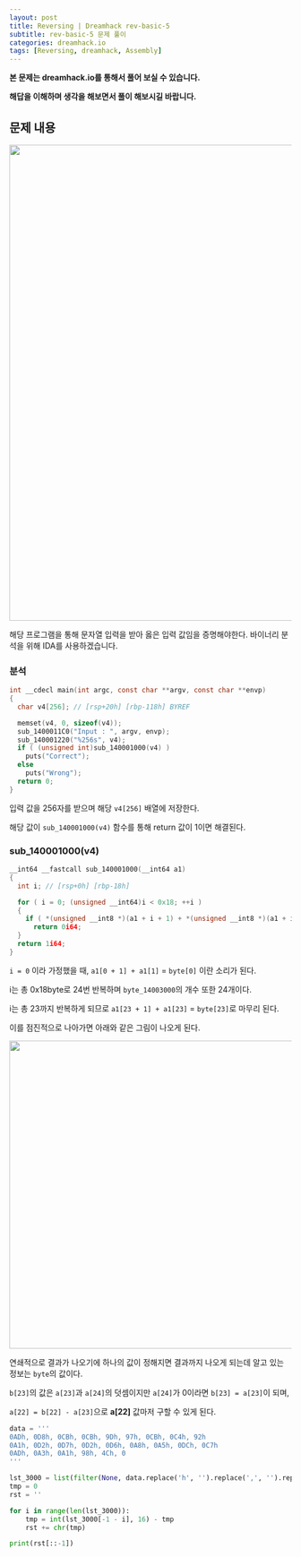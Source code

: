 ```yaml
---
layout: post
title: Reversing | Dreamhack rev-basic-5
subtitle: rev-basic-5 문제 풀이
categories: dreamhack.io
tags: [Reversing, dreamhack, Assembly]
---
```


**본 문제는 dreamhack.io를 통해서 풀어 보실 수 있습니다.**

**해답을 이해하며 생각을 해보면서 풀이 해보시길 바랍니다.**

## 문제 내용

<p align="center">
<img src ="https://github.com/peoplstar/peoplstar.github.io/assets/78135526/b06e7e45-fe12-48e5-99b9-1dd73f6b1a38" width = 850>
</p>

해당 프로그램을 통해 문자열 입력을 받아 옳은 입력 값임을 증명해야한다. 바이너리 분석을 위해 IDA를 사용하겠습니다.

### 분석

```C
int __cdecl main(int argc, const char **argv, const char **envp)
{
  char v4[256]; // [rsp+20h] [rbp-118h] BYREF

  memset(v4, 0, sizeof(v4));
  sub_1400011C0("Input : ", argv, envp);
  sub_140001220("%256s", v4);
  if ( (unsigned int)sub_140001000(v4) )
    puts("Correct");
  else
    puts("Wrong");
  return 0;
}
```

입력 값을 256자를 받으며 해당 `v4[256]` 배열에 저장한다.

해당 값이 `sub_140001000(v4)` 함수를 통해 return 값이 1이면 해결된다.

### sub_140001000(v4)

```C
__int64 __fastcall sub_140001000(__int64 a1)
{
  int i; // [rsp+0h] [rbp-18h]

  for ( i = 0; (unsigned __int64)i < 0x18; ++i )
  {
    if ( *(unsigned __int8 *)(a1 + i + 1) + *(unsigned __int8 *)(a1 + i) != byte_140003000[i] )
      return 0i64;
  }
  return 1i64;
}
```

`i = 0` 이라 가정했을 때, `a1[0 + 1] + a1[1]` = `byte[0]` 이란 소리가 된다.

i는 총 0x18byte로 24번 반복하며 `byte_14003000`의 개수 또한 24개이다.

i는 총 23까지 반복하게 되므로 `a1[23 + 1] + a1[23]` = `byte[23]`로 마무리 된다.

이를 점진적으로 나아가면 아래와 같은 그림이 나오게 된다.

<p align="center">
<img src ="https://github.com/peoplstar/peoplstar.github.io/assets/78135526/70d55b1a-3696-4468-9e31-b772bff13270" width = 550>
</p>

연쇄적으로 결과가 나오기에 하나의 값이 정해지면 결과까지 나오게 되는데 알고 있는 정보는 `byte`의 값이다.

`b[23]`의 값은 `a[23]`과 `a[24]`의 덧셈이지만 `a[24]`가 0이라면 `b[23] = a[23]`이 되며, 

`a[22] = b[22] - a[23]`으로 **a[22]** 값마저 구할 수 있게 된다.

```python
data = '''
0ADh, 0D8h, 0CBh, 0CBh, 9Dh, 97h, 0CBh, 0C4h, 92h
0A1h, 0D2h, 0D7h, 0D2h, 0D6h, 0A8h, 0A5h, 0DCh, 0C7h
0ADh, 0A3h, 0A1h, 98h, 4Ch, 0
'''

lst_3000 = list(filter(None, data.replace('h', '').replace(',', '').replace('\n', ' ').split(' ')))
tmp = 0
rst = ''

for i in range(len(lst_3000)):
    tmp = int(lst_3000[-1 - i], 16) - tmp
    rst += chr(tmp)

print(rst[::-1])
```